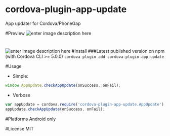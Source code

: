 # cordova-plugin-app-update
App updater for Cordova/PhoneGap

#Preview
![enter image description here](https://github.com/vaenow/cordova-plugin-app-update/blob/master/res/img/Screenshot_2015-10-31-13-42-13.jpg)

#

![enter image description here](https://github.com/vaenow/cordova-plugin-app-update/blob/master/res/img/Screenshot_2015-10-31-13-42-19.jpg)
#Install
###Latest published version on npm (with Cordova CLI >= 5.0.0)
`cordova plugin add cordova-plugin-app-update`

#Usage
 - Simple:
```js
window.AppUpdate.checkAppUpdate(onSuccess, onFail);
```
 - Verbose
```js
var appUpdate = cordova.require('cordova-plugin-app-update.AppUpdate');
appUpdate.checkAppUpdate(onSuccess, onFail);
```

#Platforms
Android only

#License
MIT

